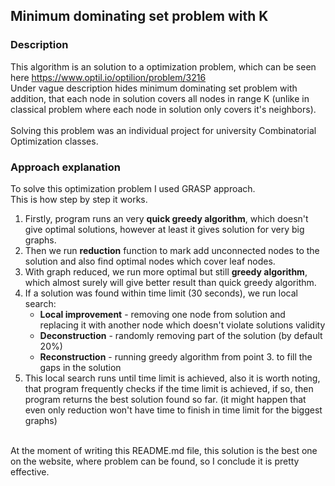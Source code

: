 ## Minimum dominating set problem with K

### Description
This algorithm is an solution to a optimization problem, which can be seen here https://www.optil.io/optilion/problem/3216 <br>
Under vague description hides minimum dominating set problem with addition, that each node in solution covers all nodes in range K (unlike in classical problem where each node in solution only covers it's neighbors).<br>
<br>
Solving this problem was an individual project for university Combinatorial Optimization classes.

### Approach explanation
To solve this optimization problem I used GRASP approach.<br>
This is how step by step it works.
1. Firstly, program runs an very **quick greedy algorithm**, which doesn't give optimal solutions, however at least it gives solution for very big graphs.
2. Then we run **reduction** function to mark add unconnected nodes to the solution and also find optimal nodes which cover leaf nodes.
3. With graph reduced, we run more optimal but still **greedy algorithm**, which almost surely will give better result than quick greedy algorithm.
4. If a solution was found within time limit (30 seconds), we run local search:
    - **Local improvement** - removing one node from solution and replacing it with another node which doesn't violate solutions validity
    - **Deconstruction** - randomly removing part of the solution (by default 20%)
    - **Reconstruction** - running greedy algorithm from point 3. to fill the gaps in the solution
5. This local search runs until time limit is achieved, also it is worth noting, that program frequently checks if the time limit is achieved, if so, then program returns the best solution found so far.
(it might happen that even only reduction won't have time to finish in time limit for the biggest graphs)
<br>
At the moment of writing this README.md file, this solution is the best one on the website, where problem can be found, so I conclude it is pretty effective.
